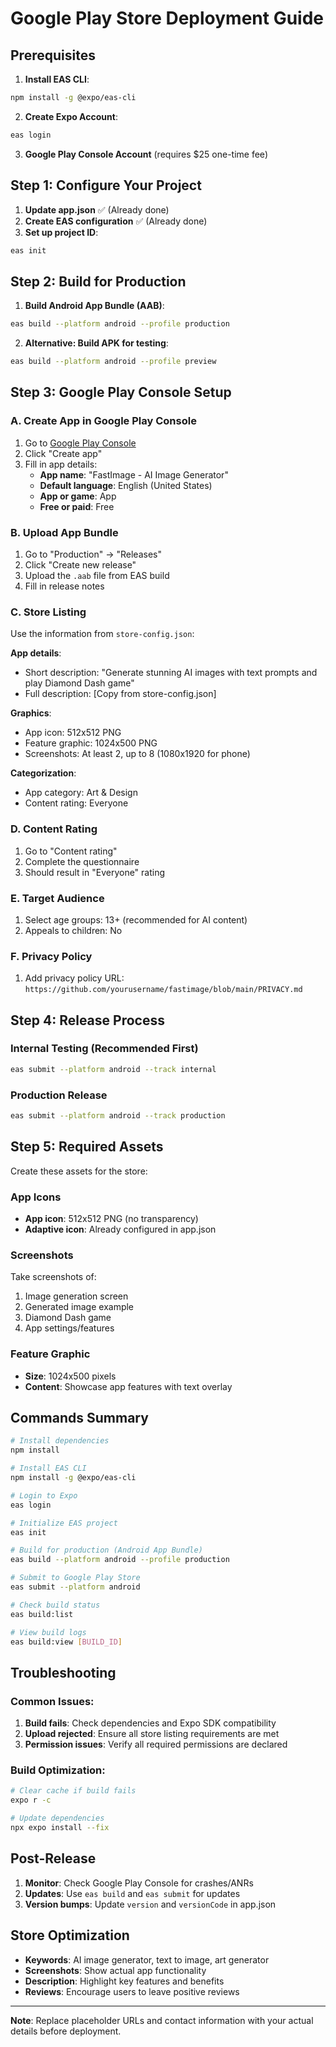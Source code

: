 # Google Play Store Deployment Guide

## Prerequisites

1. **Install EAS CLI**:

```bash
npm install -g @expo/eas-cli
```

2. **Create Expo Account**:

```bash
eas login
```

3. **Google Play Console Account** (requires $25 one-time fee)

## Step 1: Configure Your Project

1. **Update app.json** ✅ (Already done)
2. **Create EAS configuration** ✅ (Already done)
3. **Set up project ID**:

```bash
eas init
```

## Step 2: Build for Production

1. **Build Android App Bundle (AAB)**:

```bash
eas build --platform android --profile production
```

2. **Alternative: Build APK for testing**:

```bash
eas build --platform android --profile preview
```

## Step 3: Google Play Console Setup

### A. Create App in Google Play Console

1. Go to [Google Play Console](https://play.google.com/console)
2. Click "Create app"
3. Fill in app details:
   - **App name**: "FastImage - AI Image Generator"
   - **Default language**: English (United States)
   - **App or game**: App
   - **Free or paid**: Free

### B. Upload App Bundle

1. Go to "Production" → "Releases"
2. Click "Create new release"
3. Upload the `.aab` file from EAS build
4. Fill in release notes

### C. Store Listing

Use the information from `store-config.json`:

**App details**:

- Short description: "Generate stunning AI images with text prompts and play Diamond Dash game"
- Full description: [Copy from store-config.json]

**Graphics**:

- App icon: 512x512 PNG
- Feature graphic: 1024x500 PNG
- Screenshots: At least 2, up to 8 (1080x1920 for phone)

**Categorization**:

- App category: Art & Design
- Content rating: Everyone

### D. Content Rating

1. Go to "Content rating"
2. Complete the questionnaire
3. Should result in "Everyone" rating

### E. Target Audience

1. Select age groups: 13+ (recommended for AI content)
2. Appeals to children: No

### F. Privacy Policy

1. Add privacy policy URL: `https://github.com/yourusername/fastimage/blob/main/PRIVACY.md`

## Step 4: Release Process

### Internal Testing (Recommended First)

```bash
eas submit --platform android --track internal
```

### Production Release

```bash
eas submit --platform android --track production
```

## Step 5: Required Assets

Create these assets for the store:

### App Icons

- **App icon**: 512x512 PNG (no transparency)
- **Adaptive icon**: Already configured in app.json

### Screenshots

Take screenshots of:

1. Image generation screen
2. Generated image example
3. Diamond Dash game
4. App settings/features

### Feature Graphic

- **Size**: 1024x500 pixels
- **Content**: Showcase app features with text overlay

## Commands Summary

```bash
# Install dependencies
npm install

# Install EAS CLI
npm install -g @expo/eas-cli

# Login to Expo
eas login

# Initialize EAS project
eas init

# Build for production (Android App Bundle)
eas build --platform android --profile production

# Submit to Google Play Store
eas submit --platform android

# Check build status
eas build:list

# View build logs
eas build:view [BUILD_ID]
```

## Troubleshooting

### Common Issues:

1. **Build fails**: Check dependencies and Expo SDK compatibility
2. **Upload rejected**: Ensure all store listing requirements are met
3. **Permission issues**: Verify all required permissions are declared

### Build Optimization:

```bash
# Clear cache if build fails
expo r -c

# Update dependencies
npx expo install --fix
```

## Post-Release

1. **Monitor**: Check Google Play Console for crashes/ANRs
2. **Updates**: Use `eas build` and `eas submit` for updates
3. **Version bumps**: Update `version` and `versionCode` in app.json

## Store Optimization

- **Keywords**: AI image generator, text to image, art generator
- **Screenshots**: Show actual app functionality
- **Description**: Highlight key features and benefits
- **Reviews**: Encourage users to leave positive reviews

---

**Note**: Replace placeholder URLs and contact information with your actual details before deployment.
